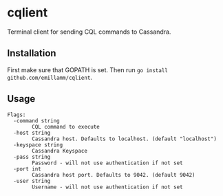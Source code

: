 # cqlient
Terminal client for sending CQL commands to Cassandra.

## Installation
First make sure that GOPATH is set. Then run `go install github.com/emillamm/cqlient`.

## Usage
```
Flags:
  -command string
    	CQL command to execute
  -host string
    	Cassandra host. Defaults to localhost. (default "localhost")
  -keyspace string
    	Cassandra Keyspace
  -pass string
    	Password - will not use authentication if not set
  -port int
    	Cassandra host port. Defaults to 9042. (default 9042)
  -user string
    	Username - will not use authentication if not set
```

